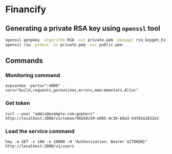 # Financify

## Generating a private RSA key using `openssl` tool

```bash
openssl genpkey -algorithm RSA -out private.pem -pkeyopt rsa_keygen_bits:2048
openssl rsa -pubout -in private.pem -out public.pem
```

## Commands

### Monitoring command

```expvarmon -ports=":4000" -vars="build,requests,goroutines,errors,mem:memstats.Alloc"```

### Get token

```curl --user "admin@example.com:gophers" http://localhost:3000/v1/token/90a50c59-e095-4c36-b9a3-54f83a3832e2```

### Load the service command

```hey -m GET -c 100 -n 10000 -H "Authorization: Bearer ${TOKEN}" http://localhost:3000/v1/users```
